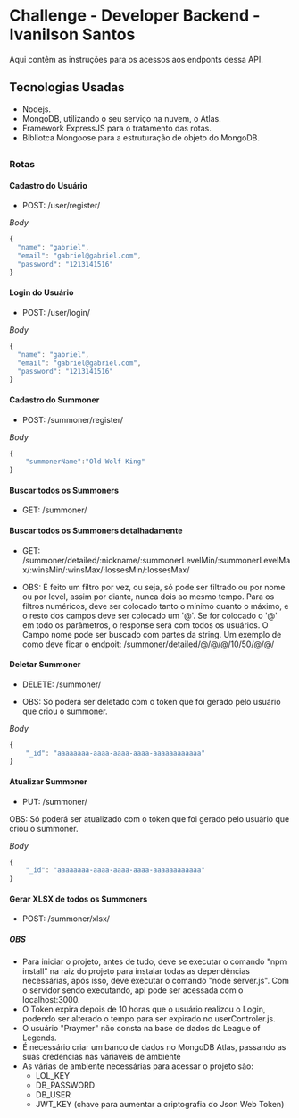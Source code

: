 # Challenge - Developer Backend - Ivanilson Santos

Aqui contêm as instruções para os acessos aos endponts dessa API.

## Tecnologias Usadas

- Nodejs.
- MongoDB, utilizando o seu serviço na nuvem, o Atlas.
- Framework ExpressJS para o tratamento das rotas.
- Bibliotca Mongoose para a estruturação de objeto do MongoDB.

##

### Rotas

#### Cadastro do Usuário

- POST: /user/register/

_Body_

```javascript
{
  "name": "gabriel",
  "email": "gabriel@gabriel.com",
  "password": "1213141516"
}
```

#### Login do Usuário

- POST: /user/login/

_Body_

```javascript
{
  "name": "gabriel",
  "email": "gabriel@gabriel.com",
  "password": "1213141516"
}
```

#### Cadastro do Summoner

- POST: /summoner/register/

_Body_

```javascript
{
    "summonerName":"Old Wolf King"
}
```

#### Buscar todos os Summoners

- GET: /summoner/

#### Buscar todos os Summoners detalhadamente

- GET: /summoner/detailed/:nickname/:summonerLevelMin/:summonerLevelMax/:winsMin/:winsMax/:lossesMin/:lossesMax/

- OBS: É feito um filtro por vez, ou seja, só pode ser filtrado ou por nome ou por level, assim por diante, nunca dois ao mesmo tempo. Para os filtros numéricos, deve ser colocado tanto o mínimo quanto o máximo, e o resto dos campos deve ser colocado um '@'. Se for colocado o '@' em todo os parâmetros, o response será com todos os usuários. O Campo nome pode ser buscado com partes da string. Um exemplo de como deve ficar o endpoit: /summoner/detailed/@/@/@/10/50/@/@/

#### Deletar Summoner

- DELETE: /summoner/

- OBS: Só poderá ser deletado com o token que foi gerado pelo usuário que criou o summoner.

_Body_

```javascript
{
    "_id": "aaaaaaaa-aaaa-aaaa-aaaa-aaaaaaaaaaaa"
}
```


#### Atualizar Summoner

- PUT: /summoner/

OBS: Só poderá ser atualizado com o token que foi gerado pelo usuário que criou o summoner.

_Body_

```javascript
{
    "_id": "aaaaaaaa-aaaa-aaaa-aaaa-aaaaaaaaaaaa"
}
```

#### Gerar XLSX de todos os Summoners

- POST: /summoner/xlsx/


##### OBS

- Para iniciar o projeto, antes de tudo, deve se executar o comando "npm install" na raiz do projeto para instalar todas as dependências necessárias, após isso, deve executar o comando "node server.js". Com o servidor sendo executando, api pode ser acessada com o localhost:3000.
- O Token expira depois de 10 horas que o usuário realizou o Login, podendo ser alterado o tempo para ser expirado no userControler.js.
- O usuário "Praymer" não consta na base de dados do League of Legends.
- É necessário criar um banco de dados no MongoDB Atlas, passando as suas credencias nas váriaveis de ambiente
- As várias de ambiente necessárias para acessar o projeto são:
    - LOL_KEY
    - DB_PASSWORD
    - DB_USER
    - JWT_KEY (chave para aumentar a criptografia do Json Web Token)


